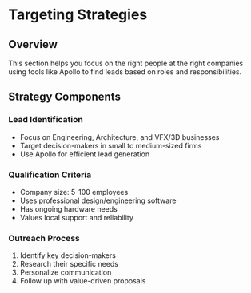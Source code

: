 # Targeting Strategies

## Overview
This section helps you focus on the right people at the right companies using tools like Apollo to find leads based on roles and responsibilities.

## Strategy Components

### Lead Identification
* Focus on Engineering, Architecture, and VFX/3D businesses
* Target decision-makers in small to medium-sized firms
* Use Apollo for efficient lead generation

### Qualification Criteria
* Company size: 5-100 employees
* Uses professional design/engineering software
* Has ongoing hardware needs
* Values local support and reliability

### Outreach Process
1. Identify key decision-makers
2. Research their specific needs
3. Personalize communication
4. Follow up with value-driven proposals